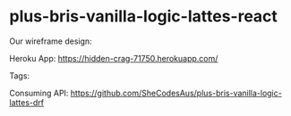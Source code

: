 # plus-bris-vanilla-logic-lattes-react

Our wireframe design:

Heroku App: https://hidden-crag-71750.herokuapp.com/

Tags:

Consuming API: https://github.com/SheCodesAus/plus-bris-vanilla-logic-lattes-drf
